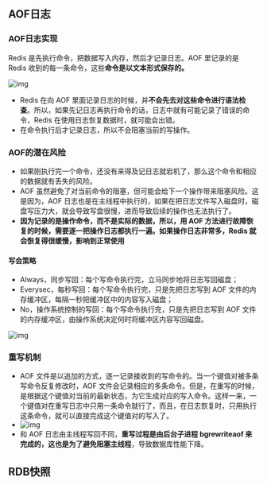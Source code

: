 ## AOF日志

### AOF日志实现

Redis 是先执行命令，把数据写入内存，然后才记录日志。AOF 里记录的是 Redis 收到的每一条命令，这些**命令是以文本形式保存的。**

![img](https://gitee.com/joeyooa/data-images/raw/master/node/2021/4d120bee623642e75fdf1c0700623a9f.jpg)

- Redis 在向 AOF 里面记录日志的时候，并**不会先去对这些命令进行语法检查**。所以，如果先记日志再执行命令的话，日志中就有可能记录了错误的命令，Redis 在使用日志恢复数据时，就可能会出错。
- 在命令执行后才记录日志，所以不会阻塞当前的写操作。

### AOF的潜在风险

- 如果刚执行完一个命令，还没有来得及记日志就宕机了，那么这个命令和相应的数据就有丢失的风险。
- AOF 虽然避免了对当前命令的阻塞，但可能会给下一个操作带来阻塞风险。这是因为，AOF 日志也是在主线程中执行的，如果在把日志文件写入磁盘时，磁盘写压力大，就会导致写盘很慢，进而导致后续的操作也无法执行了。
- **因为记录的是操作命令，而不是实际的数据，所以，用 AOF 方法进行故障恢复的时候，需要逐一把操作日志都执行一遍。如果操作日志非常多，Redis 就会恢复得很缓慢，影响到正常使用**

#### 写会策略

- Always，同步写回：每个写命令执行完，立马同步地将日志写回磁盘；
- Everysec，每秒写回：每个写命令执行完，只是先把日志写到 AOF 文件的内存缓冲区，每隔一秒把缓冲区中的内容写入磁盘；
- No，操作系统控制的写回：每个写命令执行完，只是先把日志写到 AOF 文件的内存缓冲区，由操作系统决定何时将缓冲区内容写回磁盘。

![img](https://gitee.com/joeyooa/data-images/raw/master/node/2021/72f547f18dbac788c7d11yy167d7ebf8.jpg)

### 重写机制

- AOF  文件是以追加的方式，逐一记录接收到的写命令的。当一个键值对被多条写命令反复修改时，AOF  文件会记录相应的多条命令。但是，在重写的时候，是根据这个键值对当前的最新状态，为它生成对应的写入命令。这样一来，一个键值对在重写日志中只用一条命令就行了，而且，在日志恢复时，只用执行这条命令，就可以直接完成这个键值对的写入了。
- ![img](https://gitee.com/joeyooa/data-images/raw/master/node/2021/6528c699fdcf40b404af57040bb8d208.jpg)
- 和 AOF 日志由主线程写回不同，**重写过程是由后台子进程 bgrewriteaof 来完成的，这也是为了避免阻塞主线程**，导致数据库性能下降。

## RDB快照

